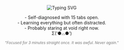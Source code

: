 <p align="center">
  <img src="https://readme-typing-svg.demolab.com?font=Oxanium&weight=600&duration=2500&pause=1000&color=FF7DD2A9&center=true&vCenter=true&width=450&height=60&lines=Loading+focus...+failed.;Patching+memory+leak...;Still+buffering..." alt="Typing SVG" />
</p>

<p align="center">
- Self-diagnosed with 15 tabs open.<br/>
- Learning everything but often distracted.<br/>
- Probably staring at void right now.<br/>
Σ(‘●⌓●’)
</p>

<p align="center">
  <sub><i style="color: #777;">"Focused for 3 minutes straight once. It was awful. Never again."</i></sub>
</p>

